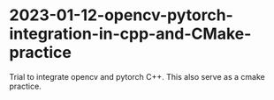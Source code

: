 # 2023-01-12-opencv-pytorch-integration-in-cpp-and-CMake-practice
Trial to integrate opencv and pytorch C++. This also serve as a cmake practice.
